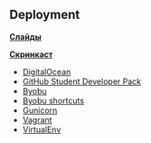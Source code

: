 ## Deployment

**[Слайды](https://dbeliakov.github.io/mipt-web-2016/lections/06/slides/)**

**[Скринкаст](https://youtu.be/3U6xAMuz3_4)**

* [DigitalOcean](https://www.digitalocean.com)
* [GitHub Student Developer Pack](https://education.github.com/pack)
* [Byobu](https://en.wikipedia.org/wiki/Byobu_(software))
* [Byobu shortcuts](https://help.ubuntu.com/community/Byobu)
* [Gunicorn](http://gunicorn.org)
* [Vagrant](https://www.vagrantup.com)
* [VirtualEnv](https://github.com/pypa/virtualenv)

